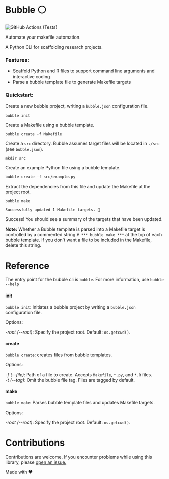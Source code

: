 # Bubble ⚪ 

![GitHub Actions (Tests)](https://github.com/hamishgibbs/bubble/workflows/Tests/badge.svg)

Automate your makefile automation.

A Python CLI for scaffolding research projects.

### Features:

* Scaffold Python and R files to support command line arguments and interactive coding
* Parse a bubble template file to generate Makefile targets

### Quickstart:

Create a new bubble project, writing a `bubble.json` configuration file.

``` {shell}
bubble init
```

Create a Makefile using a bubble template.

``` {shell}
bubble create -f Makefile
```

Create a `src` directory. Bubble assumes target files will be located in `./src` (see `bubble.json`).

``` {shell}
mkdir src
```

Create an example Python file using a bubble template.

``` {shell}
bubble create -f src/example.py
```

Extract the dependencies from this file and update the Makefile at the project root.

 ``` {shell}
 bubble make
 ```

`Successfully updated 1 Makefile targets. 🎂`

Success! You should see a summary of the targets that have been updated.

**Note:** Whether a Bubble template is parsed into a Makefile target is controlled by a commented string `# *** bubble make ***` at the top of each bubble template. If you don't want a file to be included in the Makefile, delete this string.

# Reference

The entry point for the bubble cli is `bubble`. For more information, use `bubble --help`

#### init

`bubble init`: Initiates a bubble project by writing a `bubble.json` configuration file.

Options:

*-root* *(--root)*: Specify the project root. Default: `os.getcwd()`.

#### create

`bubble create`: creates files from bubble templates.

Options:

*-f* *(--file)*: Path of a file to create. Accepts `Makefile`, `*.py`, and `*.R` files.  
*-t* *(--tag)*: Omit the bubble file tag. Files are tagged by default.

#### make

`bubble make`: Parses bubble template files and updates Makefile targets.

Options:

*-root* *(--root)*: Specify the project root. Default: `os.getcwd()`.

# Contributions

Contributions are welcome. If you encounter problems while using this library, please [open an issue.](https://github.com/hamishgibbs/bubble/issues/new)

Made with :heart:
